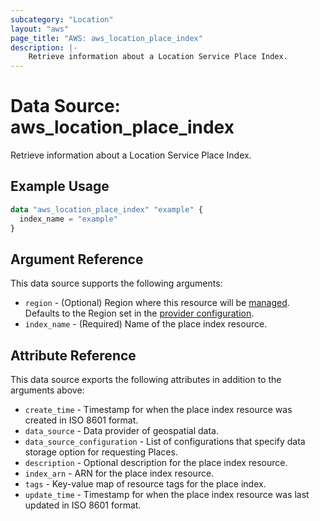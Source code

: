 ```yaml
---
subcategory: "Location"
layout: "aws"
page_title: "AWS: aws_location_place_index"
description: |-
    Retrieve information about a Location Service Place Index.
---
```


# Data Source: aws_location_place_index

Retrieve information about a Location Service Place Index.

## Example Usage

```terraform
data "aws_location_place_index" "example" {
  index_name = "example"
}
```

## Argument Reference

This data source supports the following arguments:

* `region` - (Optional) Region where this resource will be [managed](https://docs.aws.amazon.com/general/latest/gr/rande.html#regional-endpoints). Defaults to the Region set in the [provider configuration](https://registry.terraform.io/providers/hashicorp/aws/latest/docs#aws-configuration-reference).
* `index_name` - (Required) Name of the place index resource.

## Attribute Reference

This data source exports the following attributes in addition to the arguments above:

* `create_time` - Timestamp for when the place index resource was created in ISO 8601 format.
* `data_source` - Data provider of geospatial data.
* `data_source_configuration` - List of configurations that specify data storage option for requesting Places.
* `description` - Optional description for the place index resource.
* `index_arn` - ARN for the place index resource.
* `tags` - Key-value map of resource tags for the place index.
* `update_time` - Timestamp for when the place index resource was last updated in ISO 8601 format.

